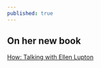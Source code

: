 ```yaml
---
published: true
---
```


## On her new book

[How: Talking with Ellen Lupton](http://www.howdesign.com/design-creativity/fonts-typography/conversation-ellen-lupton-type-screen/?lid=hwtw)